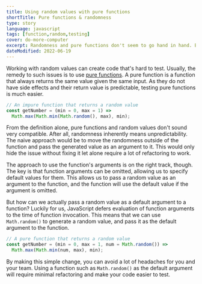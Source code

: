 ```yaml
---
title: Using random values with pure functions
shortTitle: Pure functions & randomness
type: story
language: javascript
tags: [function,random,testing]
cover: do-more-computer
excerpt: Randomness and pure functions don't seem to go hand in hand. But where there's a will, there's a way.
dateModified: 2022-06-19
---
```


Working with random values can create code that's hard to test. Usually, the remedy to such issues is to use [pure functions](/articles/javascript-pure-functions). A pure function is a function that always returns the same value given the same input. As they do not have side effects and their return value is predictable, testing pure functions is much easier.

```js
// An impure function that returns a random value
const getNumber = (min = 0, max = 1) =>
  Math.max(Math.min(Math.random(), max), min);
```

From the definition alone, pure functions and random values don't sound very compatible. After all, randomness inherently means unpredictability. The naive approach would be to move the randomness outside of the function and pass the generated value as an argument to it. This would only hide the issue without fixing it let alone require a lot of refactoring to work.

The approach to use the function's arguments is on the right track, though. The key is that function arguments can be omitted, allowing us to specify default values for them. This allows us to pass a random value as an argument to the function, and the function will use the default value if the argument is omitted.

But how can we actually pass a random value as a default argument to a function? Luckily for us, JavaScript defers evaluation of function arguments to the time of function invocation. This means that we can use `Math.random()` to generate a random value, and pass it as the default argument to the function.

```js
// A pure function that returns a random value
const getNumber = (min = 0, max = 1, num = Math.random()) =>
  Math.max(Math.min(num, max), min);
```

By making this simple change, you can avoid a lot of headaches for you and your team. Using a function such as `Math.random()` as the default argument will require minimal refactoring and make your code easier to test.
